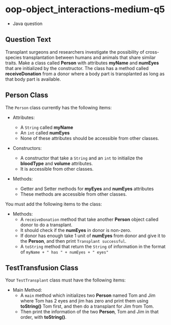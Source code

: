 # oop-object_interactions-medium-q5

- Java question

## Question Text

Transplant surgeons and researchers investigate the possibility of cross-species transplantation between humans and
animals that share similar traits. Make a class called **Person** with attributes **myName** and **numEyes** that are
initialized by the constructor. The class has a method called **receiveDonation** from a donor where a body part is
transplanted as long as that body part is available.

## Person Class

The `Person` class currently has the following items:

- Attributes:
    - A `String` called **myName**
    - An `int` called **numEyes**
    - None of these attributes should be accessible from other classes.

- Constructors:
    - A constructor that take a `String` and an `int` to initialize the **bloodType** and **volume** attributes.
    - It is accessible from other classes.

- Methods:
    - Getter and Setter methods for **myEyes** and **numEyes** attributes
    - These methods are accessible from other classes.

You must add the following items to the class:

- Methods:
    - A `receiveDonation` method that take another **Person** object called donor to do a transplant.
    - It should check if the **numEyes** in donor is non-zero.
    - If donor has enough take 1 unit of **numEyes** from donor
      and give it to the **Person**, and then print `Transplant successful`.
    - A `toString` method that return the `String` of information in the format
      of `myName + " has " + numEyes + " eyes"`

## TestTransfusion Class

Your `TestTransplant` class must have the following items:

- Main Method:
    - A `main` method which initializes two **Person** named Tom and Jim where Tom has 2 eyes and jim has zero and print
      them using **toString()** Tom first, and then do a transplant for Jim from Tom.
    - Then print the information of the two **Person**, Tom and Jim in that order, with **toString()**.
